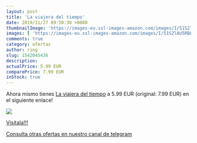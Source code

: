 ```yaml
---
layout: post
title: 'La viajera del tiempo'
date: 2019/11/27 09:50:38 +0000
thumbnailImage: 'https://images-eu.ssl-images-amazon.com/images/I/51S2lAU5RBL._SL200_.jpg'
images: [ 'https://images-eu.ssl-images-amazon.com/images/I/51S2lAU5RBL._SL200_.jpg' ]
comments: true
category: ofertas
author: ring
slug: 1542045436
description:
actualPrice: 5.99 EUR
comparePrice: 7.99 EUR
inStock: true
---
```


Ahora mismo tienes [La viajera del tiempo](https://www.amazon.com/dp/1542045436/?tag=redken08-20) a 5.99 EUR (original: 7.99 EUR) en el siguiente enlace!

[![](https://images-eu.ssl-images-amazon.com/images/I/51S2lAU5RBL._SL200_.jpg)](https://www.amazon.com/dp/1542045436/?tag=redken08-20)

[Visítala!!!](https://www.amazon.com/dp/1542045436/?tag=redken08-20)

[Consulta otras ofertas en nuestro canal de telegram](https://t.me/s/ofertas25)
